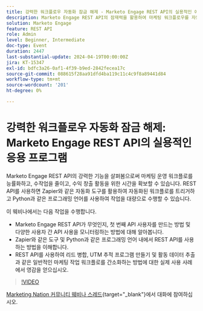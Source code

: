 ```yaml
---
title: 강력한 워크플로우 자동화 잠금 해제 - Marketo Engage REST API의 실용적인 애플리케이션
description: Marketo Engage REST API의 잠재력을 활용하여 마케팅 워크플로우를 자동화하고, Zapier와 같은 도구를 통합하고, Python을 대량 작업에 활용하고, 리드 병합, UTM 추적 및 활동 데이터 추출과 같은 작업을 간소화합니다.
solution: Marketo Engage
feature: REST API
role: Admin
level: Beginner, Intermediate
doc-type: Event
duration: 2447
last-substantial-update: 2024-04-19T00:00:00Z
jira: KT-15347
exl-id: bdfc3a26-0af1-4f39-b9ed-2842fecea17c
source-git-commit: 088615f28aa91dfd4ba119c11c4c9f8a89441d84
workflow-type: tm+mt
source-wordcount: '201'
ht-degree: 0%

---
```


# 강력한 워크플로우 자동화 잠금 해제: Marketo Engage REST API의 실용적인 응용 프로그램

Marketo Engage REST API의 강력한 기능을 살펴봄으로써 마케팅 운영 워크플로를 능률화하고, 수작업을 줄이고, 수익 창출 활동을 위한 시간을 확보할 수 있습니다. REST API를 사용하면 Zapier와 같은 자동화 도구를 활용하여 자동화된 워크플로를 트리거하고 Python과 같은 프로그래밍 언어를 사용하여 작업을 대량으로 수행할 수 있습니다.

이 웨비나에서는 다음 작업을 수행합니다.

- Marketo Engage REST API가 무엇인지, 첫 번째 API 사용자를 만드는 방법 및 다양한 사용자 간 API 사용을 모니터링하는 방법에 대해 알아봅니다.
- Zapier와 같은 도구 및 Python과 같은 프로그래밍 언어 내에서 REST API를 사용하는 방법을 이해합니다.
- REST API를 사용하여 리드 병합, UTM 추적 프로그램 만들기 및 활동 데이터 추출과 같은 일반적인 마케팅 작업 워크플로를 간소화하는 방법에 대한 실제 사용 사례에서 영감을 얻으십시오.

>[!VIDEO](https://video.tv.adobe.com/v/3428435/?learn=on)


[Marketing Nation 커뮤니티 웨비나 스레드](https://nation.marketo.com/t5/product-discussions/webinar-april-17th-8am-pst-unlocking-powerful-workflow/td-p/346330){target="_blank"}에서 대화에 참여하십시오.
